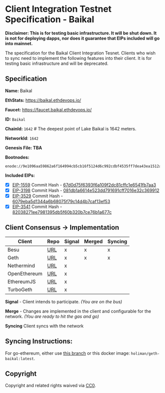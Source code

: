 # Client Integration Testnet Specification - Baikal

**Disclaimer: This is for testing basic infrastructure. It will be shut down. It is not for deploying dapps, nor does it guarantee that EIPs included will go into mainnet.**

The specification for the Baikal Client Integration Tesnet. Clients who wish to sync need to implement the following features into their client. It is for testing basic infrastructure and will be deprecated.

## Specification

**Name:** Baikal

**EthStats:** https://baikal.ethdevops.io/ 

**Faucet:** https://faucet.baikal.ethdevops.io/ 

**ID:** `Baikal`

**ChainId:** `1642` # The deepest point of Lake Baikal is 1642 meters. 

**NetworkId**: `1642`

**Genesis File: TBA**


**Bootnodes:**

```
enode://9e1096aa59862a6f164994cb5cb16f5124d6c992cdbf4535ff7dea43ea1512afe5448dca9df1b7ab0726129603f1a3336b631e4d7a1a44c94daddd03241587f9@3.9.20.133:30303
```

**Included EIPs:**
  - [x] [EIP-1559](https://eips.ethereum.org/EIPS/eip-1559) Commit Hash - [67d0d75f6393f6a109f2dc81cffc1e6541fb7aa3](https://github.com/ethereum/EIPs/commit/67d0d75f6393f6a109f2dc81cffc1e6541fb7aa3)
  - [x] [EIP-3198](https://eips.ethereum.org/EIPS/eip-3198) Commit Hash - [081db1a6614e523dd791691cff7016e32c369912](https://github.com/ethereum/EIPs/commit/081db1a6614e523dd791691cff7016e32c369912)
  - [x] [EIP-3529](https://eips.ethereum.org/EIPS/eip-3529) Commit Hash - [6079eba5d1344a6b68075f79c14d4b7caf13ef53](https://github.com/ethereum/EIPs/commit/6079eba5d1344a6b68075f79c14d4b7caf13ef53)
  - [x] [EIP-3541](https://github.com/ethereum/EIPs/pull/3541) Commit Hash - [82038271ee7981395db5f60b320b7ce76b1a677c](https://github.com/ethereum/EIPs/commit/82038271ee7981395db5f60b320b7ce76b1a677c)

## Client Consensus -> Implementation

| **Client**   | Repo                     | Signal |Merged | Syncing |
|--------------|--------------------------|--------|-------|---------|
| Besu         | [URL][besu-repo]         | x      | x     | x       |
| Geth         | [URL][geth-repo]         | x      | x     | x       |
| Nethermind   | [URL][nethermind-repo]   | x      |       |         |
| OpenEthereum | [URL][openethereum-repo] | x      |       |         |
| EthereumJS   | [URL][ethereumjs-repo]   | x      |       |         |
| TurboGeth    | [URL][turbogeth-repo]    | x      |       |         |


**Signal** -
Client intends to participate. *(You are on the bus)*

**Merge** -
Changes are implemented in the client and configurable for the network. *(You are ready to hit the gas and go)*

**Syncing**
Client syncs with the network

## Syncing Instructions:

For go-ethereum, either use [this branch](https://github.com/ethereum/go-ethereum/pull/22837) or this docker image: `holiman/geth-baikal:latest`. 

## Copyright
Copyright and related rights waived via [CC0](https://creativecommons.org/publicdomain/zero/1.0/).


[besu-repo]: https://github.com/hyperledger/besu
[geth-repo]: https://github.com/ethereum/go-ethereum
[nethermind-repo]: https://github.com/NethermindEth/nethermind
[openethereum-repo]: https://github.com/openethereum/openethereum
[ethereumjs-repo]: https://github.com/ethereumjs/ethereumjs-monorepo/tree/master/packages/client
[turbogeth-repo]: https://github.com/ledgerwatch/turbo-geth
